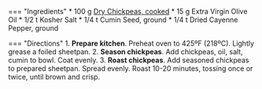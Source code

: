 === "Ingredients"
    * 100 g [Dry Chickpeas, cooked](index.md)
    * 15 g Extra Virgin Olive Oil
    * 1/2 t Kosher Salt
    * 1/4 t Cumin Seed, ground
    * 1/4 t Dried Cayenne Pepper, ground

=== "Directions"
    1. **Prepare kitchen**. Preheat oven to 425ºF (218ºC). Lightly grease a foiled sheetpan.
    2. **Season chickpeas**. Add chickpeas, oil, salt, cumin to bowl. Coat evenly.
    3. **Roast chickpeas**. Add seasoned chickpeas to prepared sheetpan. Spread evenly. Roast 10-20 minutes, tossing once or twice, until brown and crisp.
